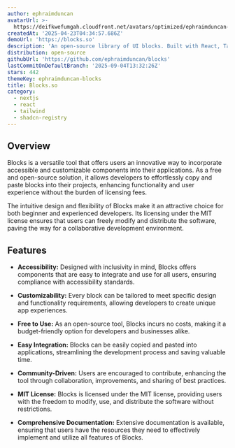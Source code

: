 ```yaml
---
author: ephraimduncan
avatarUrl: >-
  https://deifkwefumgah.cloudfront.net/avatars/optimized/ephraimduncan-blocks-avatar-128.webp
createdAt: '2025-04-23T04:34:57.686Z'
demoUrl: 'https://blocks.so'
description: 'An open-source library of UI blocks. Built with React, Tailwind and shadcn/ui'
distribution: open-source
githubUrl: 'https://github.com/ephraimduncan/blocks'
lastCommitOnDefaultBranch: '2025-09-04T13:32:26Z'
stars: 442
themeKey: ephraimduncan-blocks
title: Blocks.so
category:
  - nextjs
  - react
  - tailwind
  - shadcn-registry
---
```

## Overview
Blocks is a versatile tool that offers users an innovative way to incorporate accessible and customizable components into their applications. As a free and open-source solution, it allows developers to effortlessly copy and paste blocks into their projects, enhancing functionality and user experience without the burden of licensing fees. 

The intuitive design and flexibility of Blocks make it an attractive choice for both beginner and experienced developers. Its licensing under the MIT license ensures that users can freely modify and distribute the software, paving the way for a collaborative development environment.

## Features
- **Accessibility:** Designed with inclusivity in mind, Blocks offers components that are easy to integrate and use for all users, ensuring compliance with accessibility standards.
  
- **Customizability:** Every block can be tailored to meet specific design and functionality requirements, allowing developers to create unique app experiences.
  
- **Free to Use:** As an open-source tool, Blocks incurs no costs, making it a budget-friendly option for developers and businesses alike.

- **Easy Integration:** Blocks can be easily copied and pasted into applications, streamlining the development process and saving valuable time.

- **Community-Driven:** Users are encouraged to contribute, enhancing the tool through collaboration, improvements, and sharing of best practices.

- **MIT License:** Blocks is licensed under the MIT license, providing users with the freedom to modify, use, and distribute the software without restrictions. 

- **Comprehensive Documentation:** Extensive documentation is available, ensuring that users have the resources they need to effectively implement and utilize all features of Blocks.
